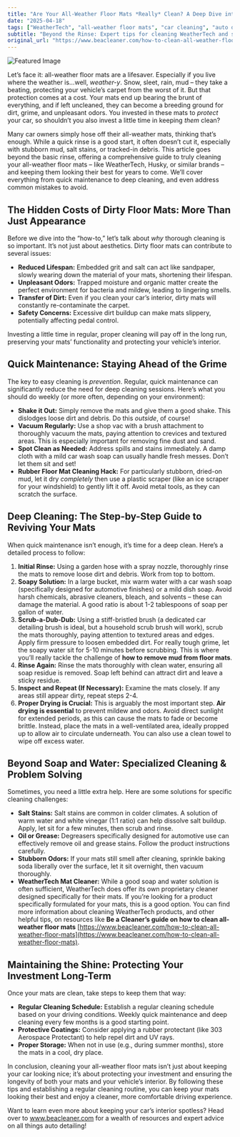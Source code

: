 ```yaml
---
title: "Are Your All-Weather Floor Mats *Really* Clean? A Deep Dive into Maintaining Your Investment"
date: "2025-04-18"
tags: ["WeatherTech", "all-weather floor mats", "car cleaning", "auto detailing", "floor mat cleaning", "rubber floor mats", "car interior"]
subtitle: "Beyond the Rinse: Expert tips for cleaning WeatherTech and similar mats, protecting your car’s interior, and extending the life of your floor liners."
original_url: "https://www.beacleaner.com/how-to-clean-all-weather-floor-mats"
---
```




![Featured Image](https://res.cloudinary.com/dnm0udlvz/image/upload/v1744973828/article_image_1_wgnadh.png)

Let’s face it: all-weather floor mats are a lifesaver. Especially if you live where the weather is…well, *weather-y*. Snow, sleet, rain, mud – they take a beating, protecting your vehicle’s carpet from the worst of it. But that protection comes at a cost. Your mats end up bearing the brunt of everything, and if left uncleaned, they can become a breeding ground for dirt, grime, and unpleasant odors.  You invested in these mats to *protect* your car, so shouldn’t you also invest a little time in keeping *them* clean? 

Many car owners simply hose off their all-weather mats, thinking that’s enough. While a quick rinse is a good start, it often doesn’t cut it, especially with stubborn mud, salt stains, or tracked-in debris. This article goes beyond the basic rinse, offering a comprehensive guide to truly cleaning your all-weather floor mats – like WeatherTech, Husky, or similar brands – and keeping them looking their best for years to come. We’ll cover everything from quick maintenance to deep cleaning, and even address common mistakes to avoid.



## The Hidden Costs of Dirty Floor Mats: More Than Just Appearance

Before we dive into the “how-to,” let’s talk about *why* thorough cleaning is so important. It’s not just about aesthetics. Dirty floor mats can contribute to several issues:

* **Reduced Lifespan:** Embedded grit and salt can act like sandpaper, slowly wearing down the material of your mats, shortening their lifespan.
* **Unpleasant Odors:** Trapped moisture and organic matter create the perfect environment for bacteria and mildew, leading to lingering smells.
* **Transfer of Dirt:** Even if you clean your car’s interior, dirty mats will constantly re-contaminate the carpet.
* **Safety Concerns:**  Excessive dirt buildup can make mats slippery, potentially affecting pedal control.

Investing a little time in regular, proper cleaning will pay off in the long run, preserving your mats’ functionality and protecting your vehicle’s interior.  



## Quick Maintenance: Staying Ahead of the Grime

The key to easy cleaning is *prevention*.  Regular, quick maintenance can significantly reduce the need for deep cleaning sessions.  Here’s what you should do weekly (or more often, depending on your environment):

* **Shake it Out:**  Simply remove the mats and give them a good shake. This dislodges loose dirt and debris. Do this *outside*, of course!
* **Vacuum Regularly:** Use a shop vac with a brush attachment to thoroughly vacuum the mats, paying attention to crevices and textured areas. This is especially important for removing fine dust and sand.
* **Spot Clean as Needed:**  Address spills and stains immediately. A damp cloth with a mild car wash soap can usually handle fresh messes.  Don’t let them sit and set!
* **Rubber Floor Mat Cleaning Hack:** For particularly stubborn, dried-on mud, let it dry *completely* then use a plastic scraper (like an ice scraper for your windshield) to gently lift it off. Avoid metal tools, as they can scratch the surface.



## Deep Cleaning: The Step-by-Step Guide to Reviving Your Mats

When quick maintenance isn’t enough, it’s time for a deep clean. Here’s a detailed process to follow:

1. **Initial Rinse:**  Using a garden hose with a spray nozzle, thoroughly rinse the mats to remove loose dirt and debris.  Work from top to bottom.
2. **Soapy Solution:** In a large bucket, mix warm water with a car wash soap (specifically designed for automotive finishes) or a mild dish soap.  Avoid harsh chemicals, abrasive cleaners, bleach, and solvents – these can damage the material.  A good ratio is about 1-2 tablespoons of soap per gallon of water.
3. **Scrub-a-Dub-Dub:** Using a stiff-bristled brush (a dedicated car detailing brush is ideal, but a household scrub brush will work), scrub the mats thoroughly, paying attention to textured areas and edges.  Apply firm pressure to loosen embedded dirt. For really tough grime, let the soapy water sit for 5-10 minutes before scrubbing.  This is where you’ll really tackle the challenge of **how to remove mud from floor mats**.
4. **Rinse Again:**  Rinse the mats thoroughly with clean water, ensuring all soap residue is removed.  Soap left behind can attract dirt and leave a sticky residue.
5. **Inspect and Repeat (If Necessary):**  Examine the mats closely. If any areas still appear dirty, repeat steps 2-4.
6. **Proper Drying is Crucial:** This is arguably the most important step.  **Air drying is essential** to prevent mildew and odors.  Avoid direct sunlight for extended periods, as this can cause the mats to fade or become brittle.  Instead, place the mats in a well-ventilated area, ideally propped up to allow air to circulate underneath.  You can also use a clean towel to wipe off excess water.



## Beyond Soap and Water: Specialized Cleaning & Problem Solving

Sometimes, you need a little extra help. Here are some solutions for specific cleaning challenges:

* **Salt Stains:**  Salt stains are common in colder climates.  A solution of warm water and white vinegar (1:1 ratio) can help dissolve salt buildup. Apply, let sit for a few minutes, then scrub and rinse.
* **Oil or Grease:**  Degreasers specifically designed for automotive use can effectively remove oil and grease stains. Follow the product instructions carefully.
* **Stubborn Odors:**  If your mats still smell after cleaning, sprinkle baking soda liberally over the surface, let it sit overnight, then vacuum thoroughly.
* **WeatherTech Mat Cleaner:** While a good soap and water solution is often sufficient, WeatherTech does offer its own proprietary cleaner designed specifically for their mats.  If you’re looking for a product specifically formulated for your mats, this is a good option.  You can find more information about cleaning WeatherTech products, and other helpful tips, on resources like **Be a Cleaner’s guide on how to clean all-weather floor mats** [https://www.beacleaner.com/how-to-clean-all-weather-floor-mats](https://www.beacleaner.com/how-to-clean-all-weather-floor-mats).  



## Maintaining the Shine: Protecting Your Investment Long-Term

Once your mats are clean, take steps to keep them that way:

* **Regular Cleaning Schedule:**  Establish a regular cleaning schedule based on your driving conditions.  Weekly quick maintenance and deep cleaning every few months is a good starting point.
* **Protective Coatings:** Consider applying a rubber protectant (like 303 Aerospace Protectant) to help repel dirt and UV rays.
* **Proper Storage:** When not in use (e.g., during summer months), store the mats in a cool, dry place.




In conclusion, cleaning your all-weather floor mats isn’t just about keeping your car looking nice; it’s about protecting your investment and ensuring the longevity of both your mats and your vehicle’s interior.  By following these tips and establishing a regular cleaning routine, you can keep your mats looking their best and enjoy a cleaner, more comfortable driving experience.  

Want to learn even more about keeping your car’s interior spotless?  Head over to www.beacleaner.com for a wealth of resources and expert advice on all things auto detailing!